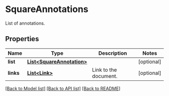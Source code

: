 
# SquareAnnotations
List of annotations.

## Properties
Name | Type | Description | Notes
------------ | ------------- | ------------- | -------------
**list** | [**List&lt;SquareAnnotation&gt;**](SquareAnnotation.md) |  | [optional]
**links** | [**List&lt;Link&gt;**](Link.md) | Link to the document. | [optional]


[[Back to Model list]](../README.md#documentation-for-models) [[Back to API list]](../README.md#documentation-for-api-endpoints) [[Back to README]](../README.md)


